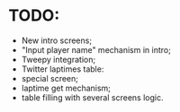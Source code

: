 # TODO:
 - New intro screens;
 - "Input player name" mechanism in intro;
 - Tweepy integration;
 - Twitter laptimes table:
  - special screen;
  - laptime get mechanism;
  - table filling with several screens logic. 
